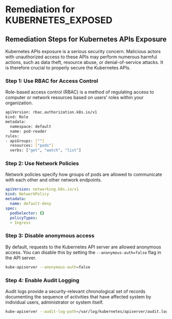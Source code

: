 # Remediation for KUBERNETES_EXPOSED

## Remediation Steps for Kubernetes APIs Exposure

Kubernetes APIs exposure is a serious security concern. Malicious actors with unauthorized access to these APIs may perform numerous harmful actions, such as data theft, resource abuse, or denial-of-service attacks. It is therefore crucial to properly secure the Kubernetes APIs.

### Step 1: Use RBAC for Access Control
Role-based access control (RBAC) is a method of regulating access to computer or network resources based on users' roles within your organization.
```bash
apiVersion: rbac.authorization.k8s.io/v1
kind: Role
metadata:
  namespace: default
  name: pod-reader
rules:
- apiGroups: [""]
  resources: ["pods"]
  verbs: ["get", "watch", "list"]
```
### Step 2: Use Network Policies
Network policies specify how groups of pods are allowed to communicate with each other and other network endpoints.
```yaml
apiVersion: networking.k8s.io/v1
kind: NetworkPolicy
metadata:
  name: default-deny
spec:
  podSelector: {}
  policyTypes:
  - Ingress
```
### Step 3: Disable anonymous access
By default, requests to the Kubernetes API server are allowed anonymous access. You can disable this by setting the `--anonymous-auth=false` flag in the API server.
```bash
kube-apiserver --anonymous-auth=false
```
### Step 4: Enable Audit Logging
Audit logs provide a security-relevant chronological set of records documenting the sequence of activities that have affected system by individual users, administrator or system itself.
```bash
kube-apiserver --audit-log-path=/var/log/kubernetes/apiserver/audit.log
```